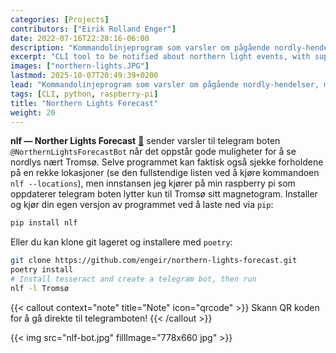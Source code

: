 ```yaml
---
categories: [Projects]
contributors: ["Eirik Rolland Enger"]
date: 2022-07-16T22:28:16-06:00
description: "Kommandolinjeprogram som varsler om pågående nordly-hendelser, med støtte for telegram-bot"
excerpt: "CLI tool to be notified about northern light events, with support for a telegram bot"
images: ["northern-lights.JPG"]
lastmod: 2025-10-07T20:49:39+0200
lead: "Kommandolinjeprogram som varsler om pågående nordly-hendelser, med støtte for telegram-bot"
tags: [CLI, python, raspberry-pi]
title: "Northern Lights Forecast"
weight: 20
---
```


<!-- # [Northern Lights Forecast](https://github.com/engeir/northern-lights-forecast) -->

**nlf — Norther Lights Forecast**
[:link:](https://github.com/engeir/northern-lights-forecast) sender varsler til telegram
boten `@NorthernLightsForecastBot` når det oppstår gode muligheter for å se nordlys nært
Tromsø. Selve programmet kan faktisk også sjekke forholdene på en rekke lokasjoner (se
den fullstendige listen ved å kjøre kommandoen `nlf --locations`), men innstansen jeg
kjører på min raspberry pi som oppdaterer telegram boten lytter kun til Tromsø sitt
magnetogram. Installer og kjør din egen versjon av programmet ved å laste ned via `pip`:

```bash
pip install nlf
```

Eller du kan klone git lageret og installere med `poetry`:

```bash
git clone https://github.com/engeir/northern-lights-forecast.git
poetry install
# Install tesseract and create a telegram bot, then run
nlf -l Tromsø
```

<!-- ![nlf bot](https://github.com/engeir/northern-lights-forecast/raw/main/assets/telegram_screendump.gif) -->

<!-- ![nlf qr](nlf-bot.jpg) -->

{{< callout context="note" title="Note" icon="qrcode" >}} Skann QR koden for å gå
direkte til telegramboten! {{< /callout >}}

{{< img src="nlf-bot.jpg" fillImage="778x660 jpg" >}}
